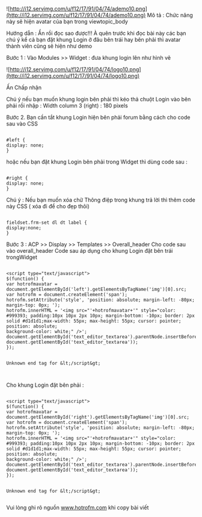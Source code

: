![http://i12.servimg.com/u/f12/17/91/04/74/ademo10.png](http://i12.servimg.com/u/f12/17/91/04/74/ademo10.png)
Mô tả : Chức năng này sẽ hiện avatar của bạn trong viewtopic\_body

Hướng dẫn : Ẩn rồi đọc sao được!!!
À quên trước khi đọc bài này các bạn chú ý kể cả bạn đặt khung Login ở đâu bên trái hay bên phải thì avatar thành viên cũng sẽ hiện như demo

Bước 1 : Vào Modules >> Widget : đưa khung login lên như hình vẽ

![http://i12.servimg.com/u/f12/17/91/04/74/logo10.png](http://i12.servimg.com/u/f12/17/91/04/74/logo10.png)

Ấn Chấp nhận

Chú ý nếu bạn muốn khung login bên phải thì kéo thả chuột Login vào bên phải rồi nhập :
Width column 3 (right) : 180 pixels

Bước 2. Bạn cần tắt khung Login hiện bên phải forum bằng cách cho code sau vào CSS

```

#left {
display: none;
}
```


hoặc nếu bạn đặt khung Login bên phải trong Widget thì dùng code sau :

```

#right {
display: none;
}

```


Chú ý : Nếu bạn muốn xóa chữ Thông điệp trong khung trả lời thì thêm code này CSS ( xóa đi để cho đẹp thôi)

```

fieldset.frm-set dl dt label {
display:none;
}
```


Bước 3 : ACP >> Display >> Templates >> Overall\_header
Cho code sau vào overall\_header
Code sau áp dụng cho khung Login đặt bên trái trongWidget

```

<script type="text/javascript">
$(function() {
var hotrofmavatar = document.getElementById('left').getElementsByTagName('img')[0].src;
var hotrofm = document.createElement('span');
hotrofm.setAttribute('style', 'position: absolute; margin-left: -80px; margin-top: 0px; ');
hotrofm.innerHTML = '<img src="'+hotrofmavatar+'" style="color: #999393; padding:10px 10px 2px 10px; margin-bottom: -10px; border: 2px solid #d1d1d1;max-width: 55px; max-height: 55px; cursor: pointer;
position: absolute;
background-color: white;" />';
document.getElementById('text_editor_textarea').parentNode.insertBefore(hotrofm, document.getElementById('text_editor_textarea'));
});


Unknown end tag for &lt;/script&gt;



```

Cho khung Login đặt bên phải :

```

<script type="text/javascript">
$(function() {
var hotrofmavatar = document.getElementById('right').getElementsByTagName('img')[0].src;
var hotrofm = document.createElement('span');
hotrofm.setAttribute('style', 'position: absolute; margin-left: -80px; margin-top: 0px; ');
hotrofm.innerHTML = '<img src="'+hotrofmavatar+'" style="color: #999393; padding:10px 10px 2px 10px; margin-bottom: -10px; border: 2px solid #d1d1d1;max-width: 55px; max-height: 55px; cursor: pointer;
position: absolute;
background-color: white;" />';
document.getElementById('text_editor_textarea').parentNode.insertBefore(hotrofm, document.getElementById('text_editor_textarea'));
});


Unknown end tag for &lt;/script&gt;


```

Vui lòng ghi rõ nguồn www.hotrofm.com khi copy bài viết